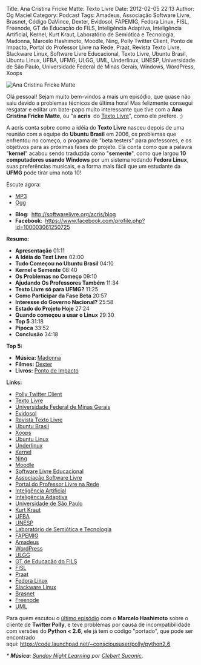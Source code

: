 Title: Ana Cristina Fricke Matte: Texto Livre
Date: 2012-02-05 22:13
Author: Og Maciel
Category: Podcast
Tags: Amadeus, Associação Software Livre, Brasnet, Código DaVince, Dexter, Evidosol, FAPEMIG, Fedora Linux, FISL, Freenode, GT de Educação do FILS, Inteligência Adaptiva, Inteligência Artificial, Kernel, Kurt Kraut, Laboratório de Semiótica e Tecnologia, Madonna, Marcelo Hashimoto, Moodle, Ning, Polly Twitter Client, Ponto de Impacto, Portal do Professor Livre na Rede, Praat, Revista Texto Livre, Slackware Linux, Software Livre Educacional, Texto Livre, Ubuntu Brasil, Ubuntu Linux, UFBA, UFMG, ULGG, UML, Underlinux, UNESP, Universidade de São Paulo, Universidade Federal de Minas Gerais, Windows, WordPress, Xoops


![Ana Cristina Fricke Matte]({filename}/images/anamatte.jpg)

Olá pessoal! Sejam muito bem-vindos a mais um episódio, que quase não
saiu devido a problemas técnicos de última hora! Mas felizmente consegui
resgatar e editar um bate-papo muito interessante que tive com a **Ana
Cristina Fricke Matte**, ou "a **acris**  do [Texto
Livre](http://www.textolivre.org/site/ "http://www.textolivre.org/site/")",
como ele prefere. ;)

A acris conta sobre como a idéia do **Texto Livre** nasceu depois de uma
reunião com a equipe do **Ubuntu Brasil** em 2006, os problemas que
enfrentou no começo, o progama de "beta testers" para professores, e os
objetivos para as próximas fases do projeto. Ela conta como que a
palavra "**kernel**" acabou sendo traduzida como "**semente**", como que
largou **10 computadores usando Windows** por um sistema rodando
**Fedora Linux**, suas preferências musicais, e a forma mais fácil que
um estudante da **UFMG** pode tirar uma nota 10!

Escute agora:

* [MP3](http://downloads.ogmaciel.com/castalio-podcast-29.mp3)
* [Ogg](http://downloads.ogmaciel.com/castalio-podcast-29.ogg)

-   **Blog**:  <http://softwarelivre.org/acris/blog>
-   **Facebook**:
     <https://www.facebook.com/profile.php?id=100003061250725>

**Resumo:**

-   **Apresentação** 01:11
-   **A Idéia do Text Livre** 02:00
-   **Tudo Começou no Ubuntu Brasil** 04:10
-   **Kernel e Semente** 08:40
-   **Os Problemas no Começo** 09:10
-   **Ajudando Os Professores Também** 11:34
-   **Texto Livre só para UFMG?** 11:25
-   **Como Participar da Fase Beta** 20:57
-   **Interesse do Governo Nacional?** 25:58
-   **Estado do Projeto Hoje** 27:24
-   **Quando começou a usar o Linux** 29:30
-   **Top 5** 31:18
-   **Pipoca** 33:52
-   **Conclusão** 34:18

**Top 5:**

-   **Música:** [Madonna](http://www.last.fm/search?q=Madonna)
-   **Filmes:** [Dexter](http://www.imdb.com/find?s=all&q=Dexter)
-   **Livros:** [Ponto de
    Impacto](http://www.amazon.com/s/ref=nb_sb_noss?url=search-alias%3Dstripbooks&field-keywords=Ponto+de+Impacto)

**Links:**

-   [Polly Twitter
    Client](https://duckduckgo.com/?q=Polly+Twitter+Client)
-   [Texto Livre](https://duckduckgo.com/?q=Texto+Livre)
-   [Universidade Federal de Minas
    Gerais](https://duckduckgo.com/?q=Universidade+Federal+de+Minas+Gerais)
-   [Evidosol](https://duckduckgo.com/?q=Evidosol)
-   [Revista Texto Livre](https://duckduckgo.com/?q=Revista+Texto+Livre)
-   [Ubuntu Brasil](https://duckduckgo.com/?q=Ubuntu+Brasil)
-   [Xoops](https://duckduckgo.com/?q=Xoops)
-   [Ubuntu Linux](https://duckduckgo.com/?q=Ubuntu+Linux)
-   [Underlinux](https://duckduckgo.com/?q=Underlinux)
-   [Kernel](https://duckduckgo.com/?q=Kernel)
-   [Ning](https://duckduckgo.com/?q=Ning)
-   [Moodle](https://duckduckgo.com/?q=Moodle)
-   [Software Livre
    Educacional](https://duckduckgo.com/?q=Software+Livre+Educacional)
-   [Associação Software
    Livre](https://duckduckgo.com/?q=Associação+Software+Livre)
-   [Portal do Professor Livre na
    Rede](https://duckduckgo.com/?q=Portal+do+Professor+Livre+na+Rede)
-   [Inteligência
    Artificial](https://duckduckgo.com/?q=Inteligência+Artificial)
-   [Inteligência
    Adaptiva](https://duckduckgo.com/?q=Inteligência+Adaptiva)
-   [Universidade de São
    Paulo](https://duckduckgo.com/?q=Universidade+de+São+Paulo)
-   [Kurt Kraut](https://duckduckgo.com/?q=Kurt+Kraut)
-   [UFBA](https://duckduckgo.com/?q=UFBA)
-   [UNESP](https://duckduckgo.com/?q=UNESP)
-   [Laboratório de Semiótica e
    Tecnologia](https://duckduckgo.com/?q=Laboratório+de+Semiótica+e+Tecnologia)
-   [FAPEMIG](https://duckduckgo.com/?q=FAPEMIG)
-   [Amadeus](http://amadeus.cin.ufpe.br/blog/)
-   [WordPress](https://duckduckgo.com/?q=WordPress)
-   [ULGG](https://duckduckgo.com/?q=ULGG)
-   [GT de Educação do
    FILS](https://duckduckgo.com/?q=GT+de+Educação+do+FILS)
-   [FISL](https://duckduckgo.com/?q=FISL)
-   [Praat](https://duckduckgo.com/?q=Praat)
-   [Fedora Linux](https://duckduckgo.com/?q=Fedora+Linux)
-   [Slackware Linux](https://duckduckgo.com/?q=Slackware+Linux)
-   [Brasnet](https://duckduckgo.com/?q=Brasnet)
-   [Freenode](https://duckduckgo.com/?q=Freenode)
-   [UML](https://duckduckgo.com/?q=UML)

Para quem escutou o [último
episódio](http://wp.me/p1mMfJ-20 "http://wp.me/p1mMfJ-20") com o
**Marcelo Hashimoto** sobre o cliente de **Twitter Polly**, e teve
problemas por causa de incompatibilidade com versões do **Python \<
2.6**, ele já tem o código "portado", que pode ser encontrado
aqui: <https://code.launchpad.net/~conscioususer/polly/python2.6>

*\* **Música**: [Sunday Night
Learning](http://soundcloud.com/clebertsuconic/sunday-night-lerning "http://soundcloud.com/clebertsuconic/sunday-night-lerning")
por [Clebert
Suconic](http://soundcloud.com/clebertsuconic "http://soundcloud.com/clebertsuconic").*
